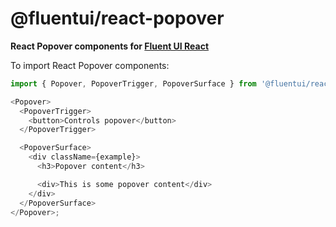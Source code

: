 # @fluentui/react-popover

**React Popover components for [Fluent UI React](https://react.fluentui.dev)**

To import React Popover components:

```js
import { Popover, PopoverTrigger, PopoverSurface } from '@fluentui/react-popover';

<Popover>
  <PopoverTrigger>
    <button>Controls popover</button>
  </PopoverTrigger>

  <PopoverSurface>
    <div className={example}>
      <h3>Popover content</h3>

      <div>This is some popover content</div>
    </div>
  </PopoverSurface>
</Popover>;
```
